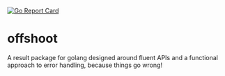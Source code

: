 [![Go Report Card](https://goreportcard.com/badge/github.com/ewilliams0305/offshoot?style=flat-square)](https://goreportcard.com/report/github.com/ewilliams0305/offshoot)
# offshoot
A result package for golang designed around fluent APIs and a functional approach to error handling, because things go wrong!
